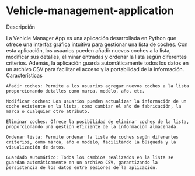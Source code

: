 # Vehicle-management-application
Descripción

La Vehicle Manager App es una aplicación desarrollada en Python que ofrece una interfaz gráfica intuitiva para gestionar una lista de coches. Con esta aplicación, los usuarios pueden añadir nuevos coches a la lista, modificar sus detalles, eliminar entradas y ordenar la lista según diferentes criterios. Además, la aplicación guarda automáticamente todos los datos en un archivo CSV para facilitar el acceso y la portabilidad de la información.
Características

    Añadir coches: Permite a los usuarios agregar nuevos coches a la lista proporcionando detalles como marca, modelo, año, etc.

    Modificar coches: Los usuarios pueden actualizar la información de un coche existente en la lista, como cambiar el año de fabricación, la marca o cualquier otro atributo.

    Eliminar coches: Ofrece la posibilidad de eliminar coches de la lista, proporcionando una gestión eficiente de la información almacenada.

    Ordenar lista: Permite ordenar la lista de coches según diferentes criterios, como marca, año o modelo, facilitando la búsqueda y la visualización de datos.

    Guardado automático: Todos los cambios realizados en la lista se guardan automáticamente en un archivo CSV, garantizando la persistencia de los datos entre sesiones de la aplicación.
